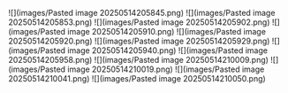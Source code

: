 ![](images/Pasted image 20250514205845.png)
![](images/Pasted image 20250514205853.png)
![](images/Pasted image 20250514205902.png)
![](images/Pasted image 20250514205910.png)
![](images/Pasted image 20250514205920.png)
![](images/Pasted image 20250514205929.png)
![](images/Pasted image 20250514205940.png)
![](images/Pasted image 20250514205958.png)
![](images/Pasted image 20250514210009.png)
![](images/Pasted image 20250514210019.png)
![](images/Pasted image 20250514210041.png)
![](images/Pasted image 20250514210050.png)
